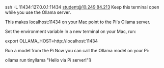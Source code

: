 ssh -L 11434:127.0.0.1:11434 student@10.249.84.213 Keep this terminal open while you use the Ollama server.

This makes localhost:11434 on your Mac point to the Pi's Ollama server.

Set the environment variable In a new terminal on your Mac, run:

export OLLAMA_HOST=http://localhost:11434

Run a model from the Pi Now you can call the Ollama model on your Pi:

ollama run tinyllama "Hello via Pi server!"ß